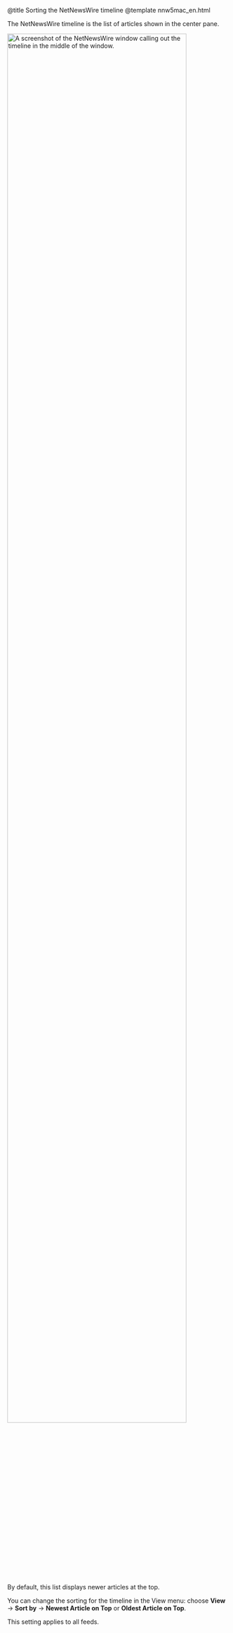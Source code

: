 @title Sorting the NetNewsWire timeline
@template nnw5mac_en.html

The NetNewsWire timeline is the list of articles shown in the center pane.

<img src="../../../images/mac-en-main_window_timeline.png"
     alt="A screenshot of the NetNewsWire window calling out the timeline in the middle of the window."
     class="centeredImage"
     width="90%" />

By default, this list displays newer articles at the top.

You can change the sorting for the timeline in the View menu: choose **View** → **Sort by** → **Newest Article on Top** or **Oldest Article on Top**.

This setting applies to all feeds.